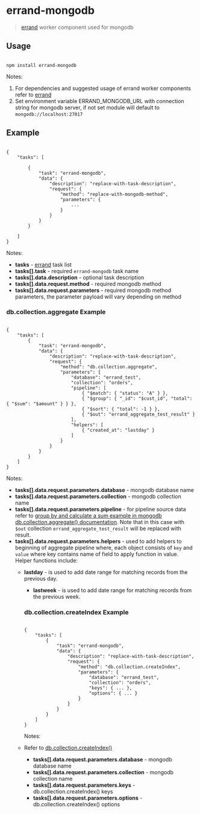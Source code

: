 # errand-mongodb
> [errand](https://github.com/errandjs/errand) worker component used for mongodb

## Usage

```

npm install errand-mongodb

```

Notes:

1. For dependencies and suggested usage of errand worker components refer to [errand](https://github.com/errandjs/errand)
2. Set environment variable ERRAND_MONGODB_URL with connection string for mongodb server, if not set module will default to `mongodb://localhost:27017`

## Example

```

{
	"tasks": [

		{
			"task": "errand-mongodb",
			"data": {
				"description": "replace-with-task-description",
				"request": {
					"method": "replace-with-mongodb-method",
					"parameters": {
						...
					}
				}
			}
		}

	]
}

```

Notes:

* **tasks** - [errand](https://github.com/errandjs/errand) task list
* **tasks[].task** - required `errand-mongodb` task name
* **tasks[].data.description** - optional task description
* **tasks[].data.request.method** - required mongodb method
* **tasks[].data.request.parameters** - required mongodb method parameters, the parameter payload will vary depending on method

### db.collection.aggregate Example

```

{
	"tasks": [
		{
			"task": "errand-mongodb",
			"data": {
				"description": "replace-with-task-description",
				"request": {
					"method": "db.collection.aggregate",
					"parameters": {
						"database": "errand_test",
						"collection": "orders",
						"pipeline": [
							{ "$match": { "status": "A" } },
							{ "$group": { "_id": "$cust_id", "total": { "$sum": "$amount" } } },
							{ "$sort": { "total": -1 } },
							{ "$out": "errand_aggregate_test_result" }
						],
						"helpers": [
							{ "created_at": "lastday" }
						]
					}
				}
			}
		}
	]
}

```

Notes:

* **tasks[].data.request.parameters.database** - mongodb database name
* **tasks[].data.request.parameters.collection** - mongodb collection name
* **tasks[].data.request.parameters.pipeline** - for pipeline source data refer to [group by and calculate a sum example in mongodb db.collection.aggregate() documentation](https://docs.mongodb.com/manual/reference/method/db.collection.aggregate/#db.collection.aggregate). Note that in this case with `$out` collection `errand_aggregate_test_result` will be replaced with result.
* **tasks[].data.request.parameters.helpers** - used to add helpers to beginning of aggregate pipeline where, each object consists of `key` and `value` where key contains name of field to apply function in value. Helper functions include:
  * **lastday** - is used to add date range for matching records from the previous day.
	* **lastweek** - is used to add date range for matching records from the previous week.

	### db.collection.createIndex Example


	```

	{
		"tasks": [
			{
				"task": "errand-mongodb",
				"data": {
					"description": "replace-with-task-description",
					"request": {
						"method": "db.collection.createIndex",
						"parameters": {
							"database": "errand_test",
							"collection": "orders",
							"keys": { ... },
							"options": { ... }
						}
					}
				}
			}
		]
	}

	```

	Notes:

  * Refer to [db.collection.createIndex()](https://docs.mongodb.com/manual/reference/method/db.collection.createIndex/)	
	* **tasks[].data.request.parameters.database** - mongodb database name
	* **tasks[].data.request.parameters.collection** - mongodb collection name
	* **tasks[].data.request.parameters.keys** - db.collection.createIndex() keys
	* **tasks[].data.request.parameters.options** - db.collection.createIndex() options
